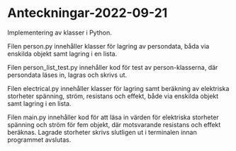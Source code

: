 # Anteckningar-2022-09-21
Implementering av klasser i Python.

Filen person.py innehåller klasser för lagring av persondata, båda via enskilda objekt samt lagring i en lista.

Filen person_list_test.py innehåller kod för test av person-klasserna, där persondata läses in, lagras och skrivs ut.

Filen electrical.py innehåller klasser för lagring samt beräkning av elektriska storheter spänning, ström, resistans 
och effekt, både via enskilda objekt samt lagring i en lista.

Filen main.py innehåller kod för att läsa in värden för elektriska storheter spänning och ström för fem objekt, där
motsvarande resistans och effekt beräknas. Lagrade storheter skrivs slutligen ut i terminalen innan programmet avslutas.
